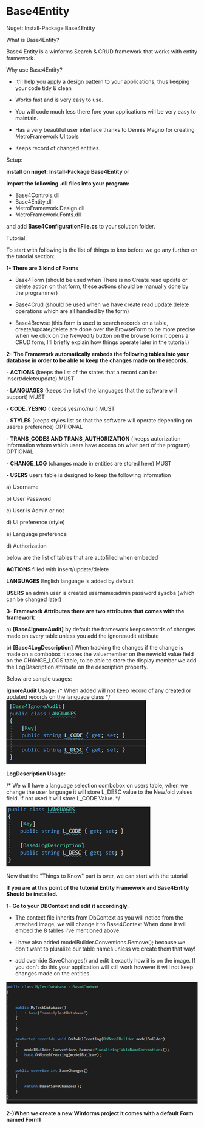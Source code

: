 # Base4Entity

Nuget:
Install-Package Base4Entity

What is Base4Entity?

Base4 Entity is a winforms Search & CRUD framework that works with entity framework.

Why use Base4Entity?

- It'll help you apply a design pattern to your applications, thus keeping your code tidy & clean

- Works fast and is very easy to use.

- You will code much less there fore your applications will be very easy to maintain.

- Has a very beautiful user interface thanks to Dennis Magno for creating MetroFramework UI tools

- Keeps record of changed entities.

Setup: 

  **install on nuget: Install-Package Base4Entity**  or

  **Import the following .dll files into your program:**
  
- Base4Controls.dll
- Base4Entity.dll
- MetroFramework.Design.dll
- MetroFramework.Fonts.dll

and add **Base4ConfigurationFile.cs** to your solution folder.

Tutorial:

To start with following is the list of things to kno before we go any further on the tutorial section:

**1- There are 3 kind of Forms**

   - Base4Form (should be used when There is no Create read update or delete action on that form, these actions should be manually done by the    programmer)
   
   - Base4Crud (should be used when we have create read update delete operations which are all handled by the form)
   
   - Base4Browse (this form is used to search records on a table, create/update/delete are done over the BrowseForm to be more precise when we click on the New/edit/ button on the browse form it opens a CRUD form, I'll briefly explain how things operate later in the tutorial.)
   
**2- The Framework automatically embeds the following tables into your database in order to be able to keep the changes made on the records.**

**- ACTIONS** (keeps the list of the states that a record can be: insert/deleteupdate) MUST

**- LANGUAGES** (keeps the list of the languages that the software will support) MUST

**- CODE_YESNO** ( keeps yes/no/null)  MUST

**- STYLES** (keeps styles list so that the software will operate depending on useres preference) OPTIONAL

**- TRANS_CODES AND TRANS_AUTHORIZATION** ( keeps autorization information whom which users have access on what part of the program) OPTIONAL

**- CHANGE_LOG** (changes made in entities are stored here) MUST

**- USERS**   users table is designed to keep the following information

  a) Username
  
  b) User Password 
  
  c) User is Admin or not
  
  d) UI preference (style)
  
  e) Language preference 
  
  d) Authorization

  below are the list of tables that are autofilled when embeded
  
  **ACTIONS** filled with insert/update/delete 
  
  **LANGUAGES** English language is added by default
  
  **USERS** an admin user is created username:admin password sysdba (which can be changed later) 
  
**3- Framework Attributes there are two attributes that comes with the framework**

  a) **[Base4IgnoreAudit]**   by default the framework keeps records of changes made on every table unless you add the ignoreaudit attribute
  
  b) **[Base4LogDescription]** When tracking the changes if the change is made on a combobox it stores the valuemember on the new/old value   field on the CHANGE_LOGS table, to be able to store the display member we add the LogDescription attribute on the description           property. 
  
 Below are sample usages:
 
  **IgnoreAudit Usage:** 
  /* When added will not keep record of any created or updated records on the language class */
   ![alt text](https://github.com/agunduz88/Base4Entity/blob/master/Tutorial%20Images/ignoreAudit.png)
   
   **LogDescription Usage:**
   
  /* We will have a language selection combobox on users table, when we change the user language it will store L_DESC value to the         New/old values field. if not used it will store L_CODE Value. */
  
   ![alt text](https://github.com/agunduz88/Base4Entity/blob/master/Tutorial%20Images/Base4LogDescription.png)
 
  
 Now that the "Things to Know" part is over, we can start with the tutorial
 
**If you are at this point of the tutorial Entity Framework and Base4Entity Should be installed.** 
 
 **1- Go to your DBContext and edit it accordingly.** 
 
 - The context file inherits from DbContext as you will notice from the attached image, we will change it to Base4Context
 When done it will embed the 8 tables I've mentioned above.
 
 - I have also added modelBuilder.Conventions.Remove<PluralizingTableNameConvention>(); 
  because we don't want to pluralize our table names unless we create them that way!
  
 - add override SaveChanges() and edit it exactly how it is on the image. If you don't do this your application will still work however it will not keep changes made on the entities.
 
 ![alt text](https://github.com/agunduz88/Base4Entity/blob/master/Tutorial%20Images/DbContext.png)
 
 **2-)When we create a new Winforms project it comes with a default Form named Form1**
